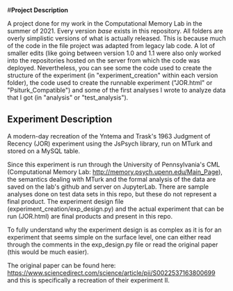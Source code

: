 #**Project Description**

A project done for my work in the Computational Memory Lab in the summer of 2021. 
Every version _base_ exists in this repository. 
All folders are overly simplistic versions of what is actually released. 
This is because much of the code in the file project was adapted from legacy lab code. 
A lot of smaller edits (like going between version 1.0 and 1.1 were also only worked into the repositories hosted on the server from which the code was deployed. 
Nevertheless, you can see some the code used to create the structure of the experiment (in "experiment_creation" within each version folder), the code used to create the runnable experiment ("JOR.html" or "Psiturk_Compatible") and some of the first analyses I wrote to analyze data that I got (in "analysis" or "test_analysis").

## Experiment Description

A modern-day recreation of the Yntema and Trask's 1963 Judgment of Recency (JOR) experiment using the JsPsych library, run on MTurk and stored on a MySQL table.

Since this experiment is run through the University of Pennsylvania's CML (Computational Memory Lab: http://memory.psych.upenn.edu/Main_Page), the semantics
dealing with MTurk and the formal analysis of the data are saved on the lab's github and server on JupyterLab. There are sample analyses done on test data sets
in this repo, but these do not represent a final product. The experiment design file (experiment_creation/exp_design.py) and the actual experiment that can be 
run (JOR.html) are final products and present in this repo. 

To fully understand why the experiment design is as complex as it is for an experiment that seems simple on the surface level, one can either read through the
comments in the exp_design.py file or read the original paper (this would be much easier).

The original paper can be found here: https://www.sciencedirect.com/science/article/pii/S0022537163800699 and this is specifically a recreation of their experiment II.
